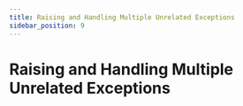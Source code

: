 ```yaml
---
title: Raising and Handling Multiple Unrelated Exceptions
sidebar_position: 9
---
```


# Raising and Handling Multiple Unrelated Exceptions
